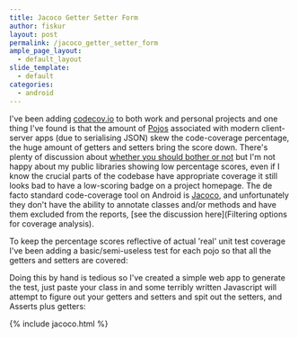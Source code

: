 ```yaml
---
title: Jacoco Getter Setter Form
author: fiskur
layout: post
permalink: /jacoco_getter_setter_form
ample_page_layout:
  - default_layout
slide_template:
  - default
categories:
  - android
---
```

I've been adding [codecov.io](https://codecov.io) to both work and personal projects and one thing I've found is that the amount of [Pojos](https://en.wikipedia.org/wiki/Plain_Old_Java_Object) associated with modern client-server apps (due to serialising JSON) skew the code-coverage percentage, the huge amount of getters and setters bring the score down. There's plenty of discussion about [whether you should bother or not](http://stackoverflow.com/questions/6197370/should-unit-tests-be-written-for-getter-and-setters) but I'm not happy about my public libraries showing low percentage scores, even if I know the crucial parts of the codebase have appropriate coverage it still looks bad to have a low-scoring badge on a project homepage. The de facto standard code-coverage tool on Android is [Jacoco](https://github.com/jacoco/jacoco), and unfortunately they don't have the ability to annotate classes and/or methods and have them excluded from the reports, [see the discussion here](Filtering options for coverage analysis).

To keep the percentage scores reflective of actual 'real' unit test coverage I've been adding a basic/semi-useless test for each pojo so that all the getters and setters are covered:
<script src="https://gist.github.com/fiskurgit/cdfca240d9b387d6a15b.js"></script>

Doing this by hand is tedious so I've created a simple web app to generate the test, just paste your class in and some terribly written Javascript will attempt to figure out your getters and setters and spit out the setters, and Asserts plus getters:

{% include jacoco.html %}

